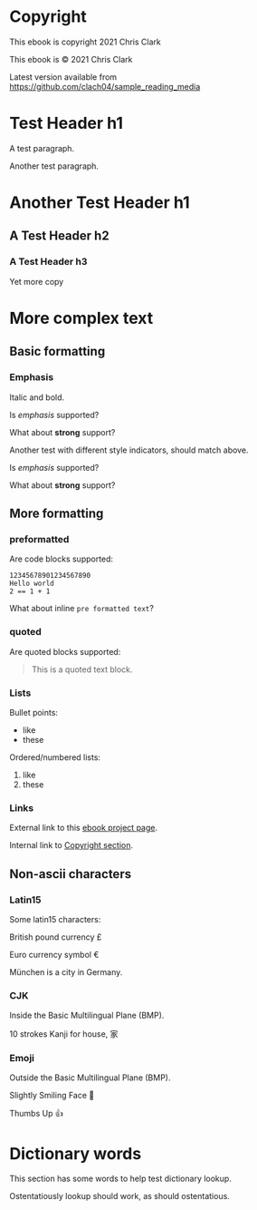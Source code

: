 Copyright
=========

This ebook is copyright 2021 Chris Clark

This ebook is © 2021 Chris Clark

Latest version available from
https://github.com/clach04/sample_reading_media


Test Header h1
==============

A test paragraph.

Another test paragraph.

Another Test Header h1
======================

A Test Header h2
----------------

### A Test Header h3

Yet more copy

More complex text
=================

Basic formatting
----------------

### Emphasis

Italic and bold.

Is *emphasis* supported?

What about **strong** support?

Another test with different style indicators, should match above.

Is _emphasis_ supported?

What about __strong__ support?

More formatting
---------------

### preformatted

Are code blocks supported:

    12345678901234567890
    Hello world
    2 == 1 + 1

What about inline `pre formatted text`?

### quoted

Are quoted blocks supported:

> This is a quoted text block.

### Lists

Bullet points:

  * like
  * these

Ordered/numbered lists:

1. like
2. these

### Links

External link to this [ebook project page](https://github.com/clach04/sample_reading_media).

Internal link to [Copyright section](#copyright).

Non-ascii characters
--------------------

### Latin15

Some latin15 characters:

British pound currency £

Euro currency symbol €

München is a city in Germany.

### CJK

Inside the Basic Multilingual Plane (BMP).

10 strokes Kanji for house, 家

### Emoji

Outside the Basic Multilingual Plane (BMP).

Slightly Smiling Face 🙂

Thumbs Up 👍

Dictionary words
================

This section has some words to help test dictionary lookup.

Ostentatiously lookup should work, as should ostentatious.
